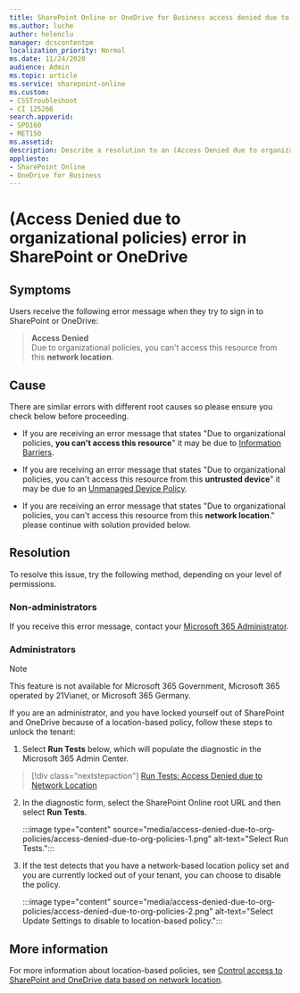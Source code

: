```yaml
---
title: SharePoint Online or OneDrive for Business access denied due to organizational policies error message 
ms.author: luche
author: helenclu
manager: dcscontentpm
localization_priority: Normal
ms.date: 11/24/2020
audience: Admin
ms.topic: article
ms.service: sharepoint-online
ms.custom: 
- CSSTroubleshoot
- CI 125266
search.appverid:
- SPO160
- MET150
ms.assetid: 
description: Describe a resolution to an (Access Denied due to organizational policies) error in SharePoint and OneDrive
appliesto:
- SharePoint Online
- OneDrive for Business
---
```


# (Access Denied due to organizational policies) error in SharePoint or OneDrive

## Symptoms

Users receive the following error message when they try to sign in to SharePoint or OneDrive:

> **Access Denied**<br/>
> Due to organizational policies, you can't access this resource from this **network location**.

## Cause

There are similar errors with different root causes so please ensure you check below before proceeding. 

- If you are receiving an error message that states "Due to organizational policies, **you can't access this resource**" it may be due to [Information Barriers](/sharepoint/information-barriers).

- If you are receiving an error message that states "Due to organizational policies, you can't access this resource from this **untrusted device**" it may be due to an [Unmanaged Device Policy](/sharepoint/control-access-from-unmanaged-devices).

- If you are receiving an error message that states "Due to organizational policies, you can't access this resource from this **network location**." please continue with solution provided below. 

## Resolution

To resolve this issue, try the following method, depending on your level of permissions.

### Non-administrators

If you receive this error message, contact your [Microsoft 365 Administrator](/microsoft-365/admin/add-users/about-admin-roles?view=o365-worldwide&preserve-view=true). 

### Administrators

> [!NOTE]
> This feature is not available for Microsoft 365 Government, Microsoft 365 operated by 21Vianet, or Microsoft 365 Germany.

If you are an administrator, and you have locked yourself out of SharePoint and OneDrive because of a location-based policy, follow these steps to unlock the tenant:

1.	Select **Run Tests** below, which will populate the diagnostic in the Microsoft 365 Admin Center. 

> [!div class="nextstepaction"]
> [Run Tests: Access Denied due to Network Location](https://aka.ms/AccessDeniedDuetoNetworkLocation)

2. In the diagnostic form, select the SharePoint Online root URL and then select **Run Tests**.

    :::image type="content" source="media/access-denied-due-to-org-policies/access-denied-due-to-org-policies-1.png" alt-text="Select Run Tests.":::
    
3. If the test detects that you have a network-based location policy set and you are currently locked out of your tenant, you can choose to disable the policy.

    :::image type="content" source="media/access-denied-due-to-org-policies/access-denied-due-to-org-policies-2.png" alt-text="Select Update Settings to disable to location-based policy.":::
 
## More information

For more information about location-based policies, see [Control access to SharePoint and OneDrive data based on network location](/sharepoint/control-access-based-on-network-location).
